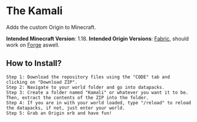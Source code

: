 # The Kamali
Adds the custom Origin to Minecraft.

**Intended Minecraft Version**: 1.18.
**Intended Origin Versions**: [Fabric](https://www.curseforge.com/minecraft/mc-mods/origins), should work on [Forge](https://www.curseforge.com/minecraft/mc-mods/origins-forge) aswell.

## How to Install?
```
Step 1: Download the repository files using the "CODE" tab and clicking on "Download ZIP".
Step 2: Navigate to your world folder and go into datapacks.
Step 3: Create a folder named "Kamali" or whatever you want it to be. Then, extract the contents of the ZIP into the folder.
Step 4: If you are in with your world loaded, type "/reload" to reload the datapacks, if not, just enter your world.
Step 5: Grab an Origin orb and have fun!
```
